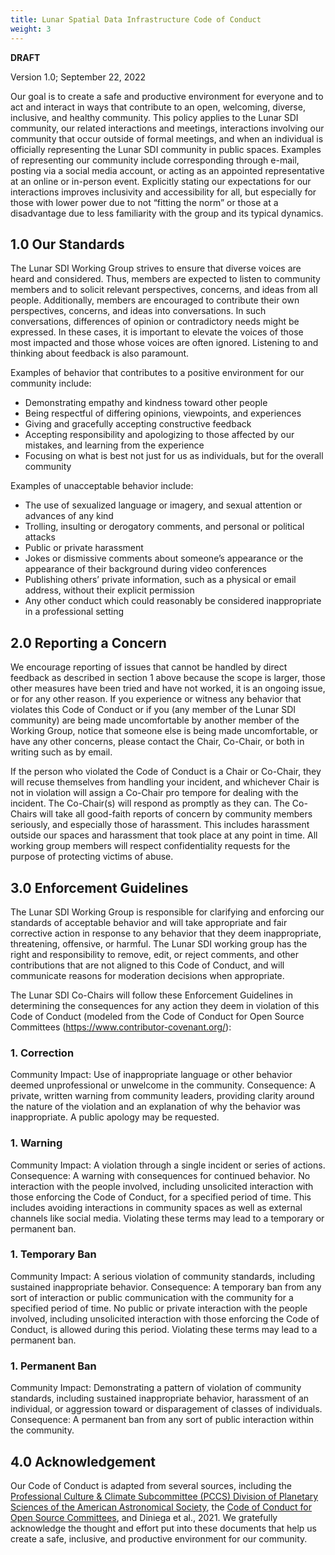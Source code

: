 ```yaml
---
title: Lunar Spatial Data Infrastructure Code of Conduct 
weight: 3
---
```


**DRAFT** 

Version 1.0; September 22, 2022 
 

Our goal is to create a safe and productive environment for everyone and to act and interact in ways that contribute to an open, welcoming, diverse, inclusive, and healthy community. This policy applies to the Lunar SDI community, our related interactions and meetings, interactions involving our community that occur outside of formal meetings, and when an individual is officially representing the Lunar SDI community in public spaces. Examples of representing our community include corresponding through e-mail, posting via a social media account, or acting as an appointed representative at an online or in-person event. Explicitly stating our expectations for our interactions improves inclusivity and accessibility for all, but especially for those with lower power due to not “fitting the norm” or those at a disadvantage due to less familiarity with the group and its typical dynamics. 
 
 
## 1.0 Our Standards 
 
The Lunar SDI Working Group strives to ensure that diverse voices are heard and considered. Thus, members are expected to listen to community members and to solicit relevant perspectives, concerns, and ideas from all people. Additionally, members are encouraged to contribute their own perspectives, concerns, and ideas into conversations. In such conversations, differences of opinion or contradictory needs might be expressed. In these cases, it is important to elevate the voices of those most impacted and those whose voices are often ignored. Listening to and thinking about feedback is also paramount. 
 
Examples of behavior that contributes to a positive environment for our community include: 
- Demonstrating empathy and kindness toward other people 
- Being respectful of differing opinions, viewpoints, and experiences 
- Giving and gracefully accepting constructive feedback 
- Accepting responsibility and apologizing to those affected by our mistakes, and learning from the experience 
- Focusing on what is best not just for us as individuals, but for the overall community 
 
Examples of unacceptable behavior include: 
- The use of sexualized language or imagery, and sexual attention or advances of any kind 
- Trolling, insulting or derogatory comments, and personal or political attacks 
- Public or private harassment 
- Jokes or dismissive comments about someone’s appearance or the appearance of their background during video conferences 
- Publishing others’ private information, such as a physical or email address, without their explicit permission 
- Any other conduct which could reasonably be considered inappropriate in a professional setting 
 
 
## 2.0 Reporting a Concern 
 
We encourage reporting of issues that cannot be handled by direct feedback as described in section 1 above because the scope is larger, those other measures have been tried and have not worked, it is an ongoing issue, or for any other reason. If you experience or witness any behavior that violates this Code of Conduct or if you (any member of the Lunar SDI community) are being made uncomfortable by another member of the Working Group, notice that someone else is being made uncomfortable, or have any other concerns, please contact the Chair, Co-Chair, or both in writing such as by email. 
  
If the person who violated the Code of Conduct is a Chair or Co-Chair, they will recuse themselves from handling your incident, and whichever Chair is not in violation will assign a Co-Chair pro tempore for dealing with the incident. The Co-Chair(s) will respond as promptly as they can. The Co-Chairs will take all good-faith reports of concern by community members seriously, and especially those of harassment. This includes harassment outside our spaces and harassment that took place at any point in time. All working group members will respect confidentiality requests for the purpose of protecting victims of abuse.  
 
 
## 3.0 Enforcement Guidelines 
 
The Lunar SDI Working Group is responsible for clarifying and enforcing our standards of acceptable behavior and will take appropriate and fair corrective action in response to any behavior that they deem inappropriate, threatening, offensive, or harmful. The Lunar SDI working group has the right and responsibility to remove, edit, or reject comments, and other contributions that are not aligned to this Code of Conduct, and will communicate reasons for moderation decisions when appropriate.  
 
The Lunar SDI Co-Chairs will follow these Enforcement Guidelines in determining the consequences for any action they deem in violation of this Code of Conduct (modeled from the Code of Conduct for Open Source Committees (https://www.contributor-covenant.org/): 
 
### 1. Correction 
Community Impact: Use of inappropriate language or other behavior deemed unprofessional or unwelcome in the community. 
Consequence: A private, written warning from community leaders, providing clarity around the nature of the violation and an explanation of why the behavior was inappropriate. A public apology may be requested. 
 
### 1. Warning 
Community Impact: A violation through a single incident or series of actions. 
Consequence: A warning with consequences for continued behavior. No interaction with the people involved, including unsolicited interaction with those enforcing the Code of Conduct, for a specified period of time. This includes avoiding interactions in community spaces as well as external channels like social media. Violating these terms may lead to a temporary or permanent ban. 
 
### 1. Temporary Ban 
Community Impact: A serious violation of community standards, including sustained inappropriate behavior. 
Consequence: A temporary ban from any sort of interaction or public communication with the community for a specified period of time. No public or private interaction with the people involved, including unsolicited interaction with those enforcing the Code of Conduct, is allowed during this period. Violating these terms may lead to a permanent ban. 
 
### 1. Permanent Ban 
Community Impact: Demonstrating a pattern of violation of community standards, including sustained inappropriate behavior, harassment of an individual, or aggression toward or disparagement of classes of individuals. 
Consequence: A permanent ban from any sort of public interaction within the community. 
 
 
## 4.0 Acknowledgement 
 
Our Code of Conduct is adapted from several sources, including the [Professional Culture & Climate Subcommittee (PCCS) Division of Planetary Sciences of the American Astronomical Society](https://dps.aas.org/leadership/climate), the [Code of Conduct for Open Source Committees](https://www.contributor-covenant.org/), and Diniega et al., 2021. We gratefully acknowledge the thought and effort put into these documents that help us create a safe, inclusive, and productive environment for our community. 